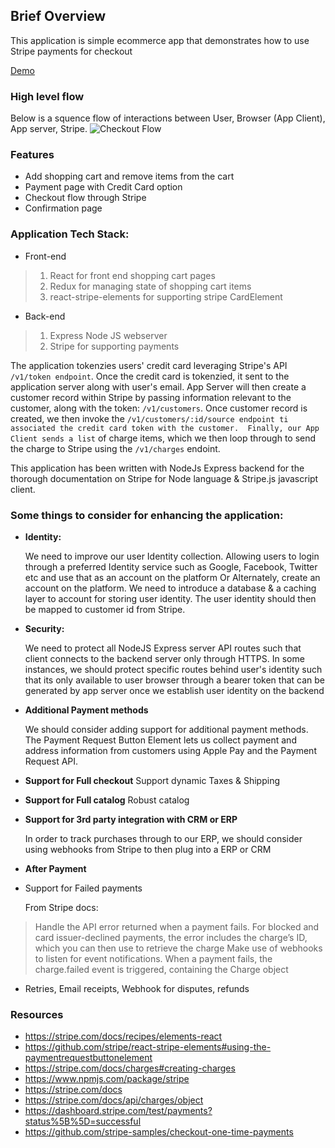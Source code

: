 ## Brief Overview
This application is simple ecommerce app that demonstrates how to use Stripe payments for checkout

[Demo](https://fast-retreat-49982.herokuapp.com/)

### High level flow

Below is a squence flow of interactions between User, Browser (App Client), App server, Stripe.
![Checkout Flow](https://i.imgur.com/UAE8pdi.png)


### Features
* Add shopping cart and remove items from the cart
* Payment page with Credit Card option
* Checkout flow through Stripe
* Confirmation page

### Application Tech Stack:
* Front-end
> 1. React for front end shopping cart pages
> 2. Redux for managing state of shopping cart items
> 3. react-stripe-elements for supporting stripe CardElement
* Back-end
> 1. Express Node JS webserver
> 2. Stripe for supporting payments

The application tokenzies users' credit card leveraging Stripe's API `/v1/token endpoint`. Once the credit card is tokenzied, it sent to the application server along with user's email. App Server will then create a customer record within Stripe by passing information relevant to the customer, along with the token: `/v1/customers`. Once customer record is created, we then invoke the `/v1/customers/:id/source endpoint ti associated the credit card token with the customer. 
Finally, our App Client sends a list` of charge items, which we then loop through to send the charge to Stripe using the `/v1/charges` endoint. 

This application has been written with NodeJs Express backend for the thorough documentation on Stripe for Node language & Stripe.js javascript client.


### Some things to consider for enhancing the application:
- **Identity:** 

   We need to improve our user Identity collection. Allowing users to login through a preferred Identity service such as Google, Facebook, Twitter etc and use that as an account on the platform Or Alternately, create an account on the platform.
We need to introduce a database & a caching layer to account for storing user identity. The user identity should then be mapped to customer id from Stripe. 

- **Security:**

   We need to protect all NodeJS Express server API routes such that client connects to the backend server only through HTTPS. In some instances, we should protect specific routes behind user's identity such that its only available to user browser through a bearer token that can be generated by app server once we establish user identity on the backend

- **Additional Payment methods**

   We should consider adding support for additional payment methods. The Payment Request Button Element lets us collect payment and address information from  customers using Apple Pay and the Payment Request API.

- **Support for Full checkout**
Support dynamic Taxes & Shipping


- **Support for Full catalog**
Robust catalog

- **Support for 3rd party integration with CRM or ERP**

   In order to track purchases through to our ERP, we should consider using webhooks from Stripe to then plug into a ERP or CRM

- **After Payment**

- Support for Failed payments

   From Stripe docs: 
>Handle the API error returned when a payment fails. For blocked and card issuer-declined payments, the error includes the charge’s ID, which you can then use to retrieve the charge
>Make use of webhooks to listen for event notifications. When a payment fails, the charge.failed event is triggered, containing the Charge object

- Retries, Email receipts, Webhook for disputes, refunds



### Resources
- https://stripe.com/docs/recipes/elements-react
- https://github.com/stripe/react-stripe-elements#using-the-paymentrequestbuttonelement
- https://stripe.com/docs/charges#creating-charges
- https://www.npmjs.com/package/stripe
- https://stripe.com/docs
- https://stripe.com/docs/api/charges/object
- https://dashboard.stripe.com/test/payments?status%5B%5D=successful
- https://github.com/stripe-samples/checkout-one-time-payments
  
